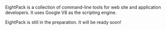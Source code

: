 EightPack is a collection of command-line tools for web site and
application developers. It uses Google V8 as the scripting engine.

EightPack is still in the preparation. It will be ready soon!
